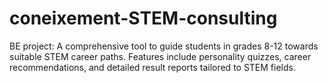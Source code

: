 # coneixement-STEM-consulting
BE project: A comprehensive tool to guide students in grades 8-12 towards suitable STEM career paths. Features include personality quizzes, career recommendations, and detailed result reports tailored to STEM fields.
